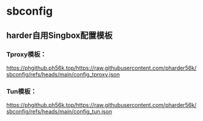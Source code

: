 # sbconfig
## harder自用Singbox配置模板

### Tproxy模板：
https://phgithub.ph56k.top/https://raw.githubusercontent.com/pharder56k/sbconfig/refs/heads/main/config_tproxy.json

### Tun模板：
https://phgithub.ph56k.top/https://raw.githubusercontent.com/pharder56k/sbconfig/refs/heads/main/config_tun.json


    
